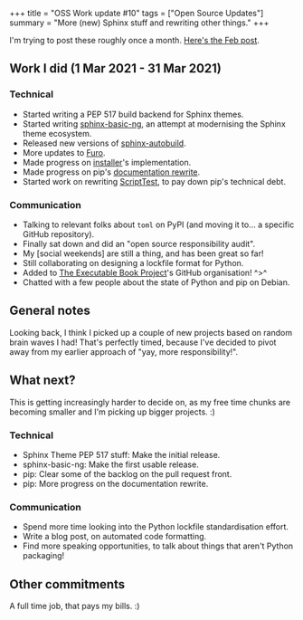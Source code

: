 +++
title = "OSS Work update #10"
tags = ["Open Source Updates"]
summary = "More (new) Sphinx stuff and rewriting other things."
+++

I'm trying to post these roughly once a month.
[Here's the Feb post](/blog/2021/02/27/oss-update-9/).

## Work I did (1 Mar 2021 - 31 Mar 2021)

### Technical

- Started writing a PEP 517 build backend for Sphinx themes.
- Started writing [sphinx-basic-ng], an attempt at modernising the
  Sphinx theme ecosystem.
- Released new versions of [sphinx-autobuild].
- More updates to [Furo].
- Made progress on [installer]'s implementation.
- Made progress on pip's [documentation rewrite].
- Started work on rewriting [ScriptTest], to pay down pip's technical debt.

[furo]: https://pradyunsg.me/furo
[installer]: https://github.com/pradyunsg/installer
[get-pip]: https://github.com/pypa/get-pip
[sphinx-autobuild]: https://pypi.org/project/sphinx-autobuild
[sphinx-basic-ng]: https://github.com/pradyunsg/sphinx-basic-ng/
[scripttest]: https://pypi.org/project/scripttest
[documentation rewrite]: https://github.com/pypa/pip/issues/9475

### Communication

- Talking to relevant folks about `toml` on PyPI (and moving it to... a specific GitHub repository).
- Finally sat down and did an "open source responsibility audit".
- My [social weekends] are still a thing, and has been great so far!
- Still collaborating on designing a lockfile format for Python.
- Added to [The Executable Book Project]'s GitHub organisation! ^>^
- Chatted with a few people about the state of Python and pip on Debian.

[open social weekends]: https://calendly.com/pradyunsg/weekend-time
[the executable book project]: https://executablebooks.org/en/latest/

## General notes

Looking back, I think I picked up a couple of new projects based on
random brain waves I had! That's perfectly timed, because I've decided
to pivot away from my earlier approach of "yay, more responsibility!".

## What next?

This is getting increasingly harder to decide on, as my free time
chunks are becoming smaller and I'm picking up bigger projects. :)

### Technical

- Sphinx Theme PEP 517 stuff: Make the initial release.
- sphinx-basic-ng: Make the first usable release.
- pip: Clear some of the backlog on the pull request front.
- pip: More progress on the documentation rewrite.

### Communication

- Spend more time looking into the Python lockfile standardisation effort.
- Write a blog post, on automated code formatting.
- Find more speaking opportunities, to talk about things that aren't Python packaging!

## Other commitments

A full time job, that pays my bills. :)

